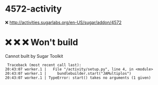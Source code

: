 # 4572-activity
:x: http://activities.sugarlabs.org/en-US/sugar/addon/4572

# :x: :x: :x: Won't build
Cannot built by Sugar Toolkit
```
 Traceback (most recent call last):                                
20:43:07 worker.1 |   File "/activity/setup.py", line 4, in <module>                  
20:43:07 worker.1 |     bundlebuilder.start("JAMultiplos")                            
20:43:07 worker.1 | TypeError: start() takes no arguments (1 given)
```
